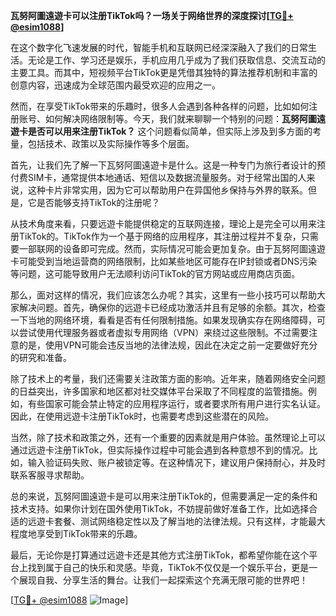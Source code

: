 **瓦努阿圖遠遊卡可以注册TikTok吗？一场关于网络世界的深度探讨[[TG💪+ @esim1088](https://t.me/s/esim1088)]**

在这个数字化飞速发展的时代，智能手机和互联网已经深深融入了我们的日常生活。无论是工作、学习还是娱乐，手机应用几乎成为了我们获取信息、交流互动的主要工具。而其中，短视频平台TikTok更是凭借其独特的算法推荐机制和丰富的创意内容，迅速成为全球范围内最受欢迎的应用之一。

然而，在享受TikTok带来的乐趣时，很多人会遇到各种各样的问题，比如如何注册账号、如何解决网络限制等。今天，我们就来聊聊一个特别的问题：**瓦努阿圖遠遊卡是否可以用来注册TikTok？** 这个问题看似简单，但实际上涉及到多方面的考量，包括技术、政策以及实际操作等多个层面。

首先，让我们先了解一下瓦努阿圖遠遊卡是什么。这是一种专门为旅行者设计的预付费SIM卡，通常提供本地通话、短信以及数据流量服务。对于经常出国的人来说，这种卡片非常实用，因为它可以帮助用户在异国他乡保持与外界的联系。但是，它是否能够支持TikTok的注册呢？

从技术角度来看，只要远遊卡能提供稳定的互联网连接，理论上是完全可以用来注册TikTok的。TikTok作为一个基于网络的应用程序，其注册过程并不复杂，只需要一部联网的设备即可完成。然而，实际情况可能会更加复杂。由于瓦努阿圖遠遊卡可能受到当地运营商的网络限制，比如某些地区可能存在IP封锁或者DNS污染等问题，这可能导致用户无法顺利访问TikTok的官方网站或应用商店页面。

那么，面对这样的情况，我们应该怎么办呢？其实，这里有一些小技巧可以帮助大家解决问题。首先，确保你的远遊卡已经成功激活并且有足够的余额。其次，检查一下当地的网络环境，看看是否有任何限制措施。如果发现确实存在网络障碍，可以尝试使用代理服务器或者虚拟专用网络（VPN）来绕过这些限制。不过需要注意的是，使用VPN可能会违反当地的法律法规，因此在决定之前一定要做好充分的研究和准备。

除了技术上的考量，我们还需要关注政策方面的影响。近年来，随着网络安全问题的日益突出，许多国家和地区都对社交媒体平台采取了不同程度的监管措施。例如，有些国家可能会禁止特定的应用程序运行，或者要求所有用户进行实名认证。因此，在使用远遊卡注册TikTok时，也需要考虑到这些潜在的风险。

当然，除了技术和政策之外，还有一个重要的因素就是用户体验。虽然理论上可以通过远遊卡注册TikTok，但实际操作过程中可能会遇到各种意想不到的情况。比如，输入验证码失败、账户被锁定等。在这种情况下，建议用户保持耐心，并及时联系客服寻求帮助。

总的来说，瓦努阿圖遠遊卡是可以用来注册TikTok的，但需要满足一定的条件和技术支持。如果你计划在国外使用TikTok，不妨提前做好准备工作，比如选择合适的远遊卡套餐、测试网络稳定性以及了解当地的法律法规。只有这样，才能最大程度地享受到TikTok带来的乐趣。

最后，无论你是打算通过远遊卡还是其他方式注册TikTok，都希望你能在这个平台上找到属于自己的快乐和灵感。毕竟，TikTok不仅仅是一个娱乐平台，更是一个展现自我、分享生活的舞台。让我们一起探索这个充满无限可能的世界吧！

[[TG💪+ @esim1088](https://t.me/s/esim1088) ![Image](https://i.postimg.cc/4NQfJmqS/Snipaste-2025-05-13-00-14-12.png)]